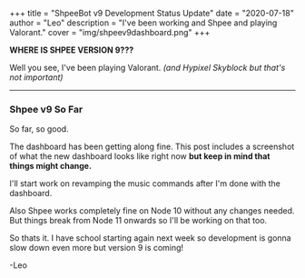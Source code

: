 +++
title = "ShpeeBot v9 Development Status Update"
date = "2020-07-18"
author = "Leo"
description = "I've been working and Shpee and playing Valorant."
cover = "img/shpeev9dashboard.png"
+++

**WHERE IS SHPEE VERSION 9???**  
  
Well you see, I've been playing Valorant. *(and Hypixel Skyblock but that's not important)*
  
---

### Shpee v9 So Far

So far, so good.  
  
The dashboard has been getting along fine. This post includes a screenshot of what the new dashboard looks like right now **but keep in mind that things might change.**  
  
I'll start work on revamping the music commands after I'm done with the dashboard.  
  
Also Shpee works completely fine on Node 10 without any changes needed. But things break from Node 11 onwards so I'll be working on that too.  
  
So thats it. I have school starting again next week so development is gonna slow down even more but version 9 is coming!  
  

-Leo
